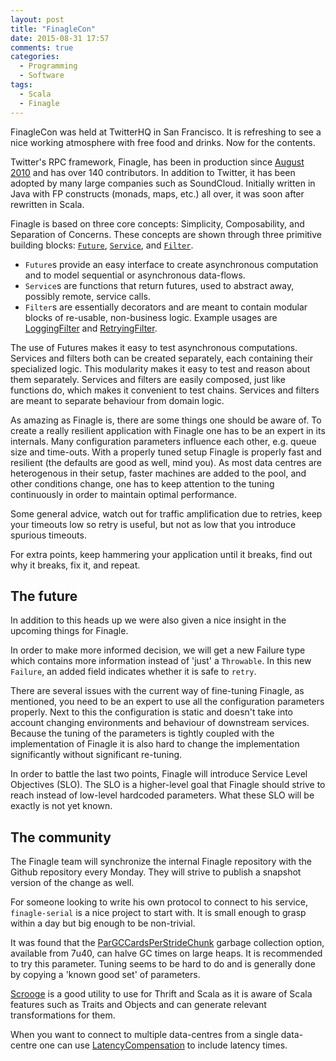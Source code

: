 ```yaml
---
layout: post
title: "FinagleCon"
date: 2015-08-31 17:57
comments: true
categories:
  - Programming
  - Software
tags:
  - Scala
  - Finagle
---
```


FinagleCon was held at TwitterHQ in San Francisco. It is refreshing to see a
nice working atmosphere with free food and drinks. Now for the contents.

Twitter's RPC framework, Finagle, has been in production since [August
2010](http://vkostyukov.ru/slides/finch-101/?full#5) and has over 140
contributors. In addition to Twitter, it has been adopted by many large
companies such as SoundCloud. Initially written in Java with FP constructs
(monads, maps, etc.) all over, it was soon after rewritten in Scala.

Finagle is based on three core concepts: Simplicity, Composability, and
Separation of Concerns. These concepts are shown through three primitive
building blocks:
[`Future`](https://twitter.github.io/util/docs/index.html#com.twitter.util.Future),
[`Service`](https://twitter.github.io/finagle/docs/index.html#com.twitter.finagle.Service),
and
[`Filter`](https://twitter.github.io/finagle/docs/index.html#com.twitter.finagle.Filter).

* `Future`s provide an easy interface to create asynchronous computation and
  to model sequential or asynchronous data-flows.
* `Service`s are functions that return futures, used to abstract away, possibly
  remote, service calls.
* `Filter`s are essentially decorators and are meant to contain modular blocks
  of re-usable, non-business logic. Example usages are [LoggingFilter](https://twitter.github.io/finagle/docs/index.html#com.twitter.finagle.filter.LoggingFilter) and
  [RetryingFilter](https://twitter.github.io/finagle/docs/index.html#com.twitter.finagle.service.RetryingFilter).

The use of Futures makes it easy to test asynchronous computations. Services and
filters both can be created separately, each containing their specialized logic.
This modularity makes it easy to test and reason about them separately. Services
and filters are easily composed, just like functions do, which makes it
convenient to test chains. Services and filters are meant to separate behaviour
from domain logic.

As amazing as Finagle is, there are some things one should be aware of. To
create a really resilient application with Finagle one has to be an expert in
its internals. Many configuration parameters influence each other, e.g. queue
size and time-outs. With a properly tuned setup Finagle is properly fast and
resilient (the defaults are good as well, mind you). As most data centres are
heterogenous in their setup, faster machines are added to the pool, and other
conditions change, one has to keep attention to the tuning continuously in order
to maintain optimal performance.

Some general advice, watch out for traffic amplification due to retries, keep
your timeouts low so retry is useful, but not as low that you introduce spurious
timeouts.

For extra points, keep hammering your application until it breaks, find out why
it breaks, fix it, and repeat.

## The future

In addition to this heads up we were also given a nice insight in the upcoming
things for Finagle.

In order to make more informed decision, we will get a new Failure type which
contains more information instead of 'just' a `Throwable`. In this new
`Failure`, an added field indicates whether it is safe to `retry`.

There are several issues with the current way of fine-tuning Finagle, as
mentioned, you need to be an expert to use all the configuration parameters
properly. Next to this the configuration is static and doesn't take into account
changing environments and behaviour of downstream services. Because the tuning
of the parameters is tightly coupled with the implementation of Finagle it is
also hard to change the implementation significantly without significant
re-tuning.

In order to battle the last two points, Finagle will introduce Service Level
Objectives (SLO). The SLO is a higher-level goal that Finagle should strive to
reach instead of low-level hardcoded parameters. What these SLO will be exactly
is not yet known.

## The community

The Finagle team will synchronize the internal Finagle repository with the
Github repository every Monday. They will strive to publish a snapshot version
of the change as well.

For someone looking to write his own protocol to connect to his service,
`finagle-serial` is a nice project to start with. It is small enough to grasp
within a day but big enough to be non-trivial.

It was found that the
[ParGCCardsPerStrideChunk](http://blog.ragozin.info/2012/03/secret-hotspot-option-improving-gc.html)
garbage collection option, available from 7u40, can halve GC times on large
heaps. It is recommended to try this parameter. Tuning seems to be hard to do
and is generally done by copying a 'known good set' of parameters.

[Scrooge](http://twitter.github.io/scrooge/) is a good utility to use for Thrift
and Scala as it is aware of Scala features such as Traits and Objects and can
generate relevant transformations for them.

When you want to connect to multiple data-centres from a single data-centre one
can use
[LatencyCompensation](https://twitter.github.io/finagle/docs/index.html#com.twitter.finagle.client.LatencyCompensation$)
to include latency times.
